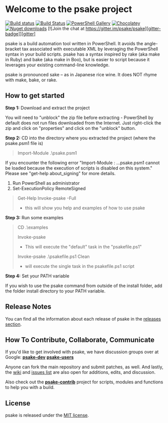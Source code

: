 Welcome to the psake project
=============================

[![Build status][appveyor-badge]][appveyor-build]
[![Build Status][travis-badge]][travis-build]
[![PowerShell Gallery][psgallery-badge]][psgallery]
[![Chocolatey][chocolatey-badge]][chocolatey]
[![Nuget downloads][nuget-downloads]][nuget]
[![Join the chat at https://gitter.im/psake/psake][gitter-badge]][gitter]

psake is a build automation tool written in PowerShell. It avoids the angle-bracket tax associated with executable XML by leveraging the PowerShell syntax in your build scripts.
psake has a syntax inspired by rake (aka make in Ruby) and bake (aka make in Boo), but is easier to script because it leverages your existing command-line knowledge.

psake is pronounced sake – as in Japanese rice wine. It does NOT rhyme with make, bake, or rake.

## How to get started

**Step 1:** Download and extract the project

You will need to "unblock" the zip file before extracting - PowerShell by default does not run files downloaded from the Internet.
Just right-click the zip and click on "properties" and click on the "unblock" button.

**Step 2:** CD into the directory where you extracted the project (where the psake.psm1 file is)

> Import-Module .\psake.psm1

If you encounter the following error "Import-Module : ...psake.psm1 cannot be loaded because the execution of scripts is disabled on this system." Please see "get-help about_signing" for more details.

1. Run PowerShell as administrator
2. Set-ExecutionPolicy RemoteSigned

> Get-Help Invoke-psake -Full
> - this will show you help and examples of how to use psake

**Step 3:** Run some examples

> CD .\examples
>
> Invoke-psake
> - This will execute the "default" task in the "psakefile.ps1"
>
> Invoke-psake .\psakefile.ps1 Clean
> - will execute the single task in the psakefile.ps1 script

**Step 4:** Set your PATH variable

If you wish to use the psake command from outside of the install folder, add the folder install directory to your PATH variable.

## Release Notes

You can find all the information about each release of psake in the [releases section](https://github.com/psake/psake/releases).

## How To Contribute, Collaborate, Communicate

If you'd like to get involved with psake, we have discussion groups over at Google: **[psake-dev](http://groups.google.com/group/psake-dev)** **[psake-users](http://groups.google.com/group/psake-users)**

Anyone can fork the main repository and submit patches, as well. And lastly, the [wiki](http://wiki.github.com/psake/psake/) and [issues list](http://github.com/psake/psake/issues) are also open for additions, edits, and discussion.

Also check out the **[psake-contrib](http://github.com/psake/psake-contrib)** project for scripts, modules and functions to help you with a build.

## License

psake is released under the [MIT license](http://www.opensource.org/licenses/MIT).

[appveyor-badge]: https://ci.appveyor.com/api/projects/status/e8b90u1q1ex5hx9m?svg=true
[appveyor-build]: https://ci.appveyor.com/project/psake/psake
[travis-badge]: https://travis-ci.org/psake/psake.svg?branch=master
[travis-build]: https://travis-ci.org/psake/psake
[gitter-badge]: https://badges.gitter.im/Join%20Chat.svg
[gitter]: https://gitter.im/psake/psake?utm_source=badge&utm_medium=badge&utm_campaign=pr-badge&utm_content=badge
[psgallery-badge]: https://img.shields.io/powershellgallery/dt/psake.svg
[psgallery]: https://www.powershellgallery.com/packages/psake
[chocolatey-badge]: https://img.shields.io/chocolatey/dt/psake.svg
[chocolatey]: https://chocolatey.org/packages/psake
[nuget-downloads]: https://img.shields.io/nuget/dt/psake.svg
[nuget]: https://www.nuget.org/packages/psake/
